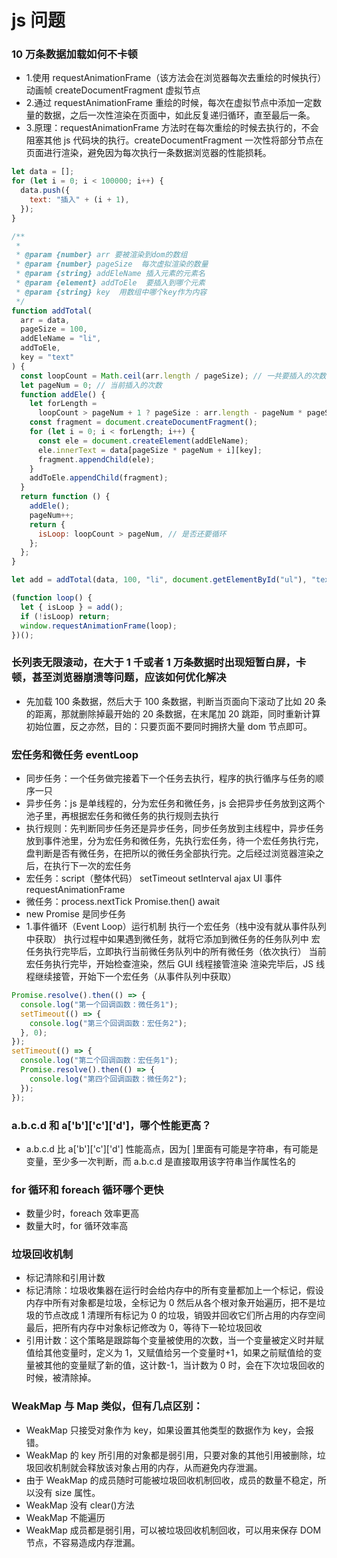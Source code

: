 # js 问题

### 10 万条数据加载如何不卡顿

- 1.使用 requestAnimationFrame（该方法会在浏览器每次去重绘的时候执行） 动画帧 createDocumentFragment 虚拟节点
- 2.通过 requestAnimationFrame 重绘的时候，每次在虚拟节点中添加一定数量的数据，之后一次性渲染在页面中，如此反复递归循环，直至最后一条。
- 3.原理：requestAnimationFrame 方法时在每次重绘的时候去执行的，不会阻塞其他 js 代码块的执行。createDocumentFragment 一次性将部分节点在页面进行渲染，避免因为每次执行一条数据浏览器的性能损耗。

```javascript
let data = [];
for (let i = 0; i < 100000; i++) {
  data.push({
    text: "插入" + (i + 1),
  });
}

/**
 *
 * @param {number} arr 要被渲染到dom的数组
 * @param {number} pageSize  每次虚拟渲染的数量
 * @param {string} addEleName 插入元素的元素名
 * @param {element} addToEle  要插入到哪个元素
 * @param {string} key  用数组中哪个key作为内容
 */
function addTotal(
  arr = data,
  pageSize = 100,
  addEleName = "li",
  addToEle,
  key = "text"
) {
  const loopCount = Math.ceil(arr.length / pageSize); // 一共要插入的次数
  let pageNum = 0; // 当前插入的次数
  function addEle() {
    let forLength =
      loopCount > pageNum + 1 ? pageSize : arr.length - pageNum * pageSize;
    const fragment = document.createDocumentFragment();
    for (let i = 0; i < forLength; i++) {
      const ele = document.createElement(addEleName);
      ele.innerText = data[pageSize * pageNum + i][key];
      fragment.appendChild(ele);
    }
    addToEle.appendChild(fragment);
  }
  return function () {
    addEle();
    pageNum++;
    return {
      isLoop: loopCount > pageNum, // 是否还要循环
    };
  };
}

let add = addTotal(data, 100, "li", document.getElementById("ul"), "text");

(function loop() {
  let { isLoop } = add();
  if (!isLoop) return;
  window.requestAnimationFrame(loop);
})();
```

### 长列表无限滚动，在大于 1 千或者 1 万条数据时出现短暂白屏，卡顿，甚至浏览器崩溃等问题，应该如何优化解决

- 先加载 100 条数据，然后大于 100 条数据，判断当页面向下滚动了比如 20 条的距离，那就删除掉最开始的 20 条数据，在末尾加 20 跳距，同时重新计算初始位置，反之亦然，目的：只要页面不要同时拥挤大量 dom 节点即可。

### 宏任务和微任务 eventLoop

- 同步任务：一个任务做完接着下一个任务去执行，程序的执行循序与任务的顺序一只
- 异步任务：js 是单线程的，分为宏任务和微任务，js 会把异步任务放到这两个池子里，再根据宏任务和微任务的执行规则去执行
- 执行规则：先判断同步任务还是异步任务，同步任务放到主线程中，异步任务放到事件池里，分为宏任务和微任务，先执行宏任务，待一个宏任务执行完，盘判断是否有微任务，在把所以的微任务全部执行完。之后经过浏览器渲染之后，在执行下一次的宏任务
- 宏任务：script（整体代码） setTimeout setInterval ajax UI 事件 requestAnimationFrame
- 微任务：process.nextTick Promise.then() await
- new Promise 是同步任务
- 1.事件循环（Event Loop）运行机制
  执行一个宏任务（栈中没有就从事件队列中获取）
  执行过程中如果遇到微任务，就将它添加到微任务的任务队列中
  宏任务执行完毕后，立即执行当前微任务队列中的所有微任务（依次执行）
  当前宏任务执行完毕，开始检查渲染，然后 GUI 线程接管渲染
  渲染完毕后，JS 线程继续接管，开始下一个宏任务（从事件队列中获取）

```javascript
Promise.resolve().then(() => {
  console.log("第一个回调函数：微任务1");
  setTimeout(() => {
    console.log("第三个回调函数：宏任务2");
  }, 0);
});
setTimeout(() => {
  console.log("第二个回调函数：宏任务1");
  Promise.resolve().then(() => {
    console.log("第四个回调函数：微任务2");
  });
});
```

### a.b.c.d 和 a['b']['c']['d']，哪个性能更高？

- a.b.c.d 比 a['b']['c']['d'] 性能高点，因为[ ]里面有可能是字符串，有可能是变量，至少多一次判断，而 a.b.c.d 是直接取用该字符串当作属性名的

### for 循环和 foreach 循环哪个更快

- 数量少时，foreach 效率更高
- 数量大时，for 循环效率高

### 垃圾回收机制

- 标记清除和引用计数
- 标记清除：垃圾收集器在运行时会给内存中的所有变量都加上一个标记，假设内存中所有对象都是垃圾，全标记为 0
  然后从各个根对象开始遍历，把不是垃圾的节点改成 1
  清理所有标记为 0 的垃圾，销毁并回收它们所占用的内存空间
  最后，把所有内存中对象标记修改为 0，等待下一轮垃圾回收
- 引用计数：这个策略是跟踪每个变量被使用的次数，当一个变量被定义时并赋值给其他变量时，定义为 1，又赋值给另一个变量时+1，如果之前赋值给的变量被其他的变量赋了新的值，这计数-1，当计数为 0 时，会在下次垃圾回收的时候，被清除掉。

### WeakMap 与 Map 类似，但有几点区别：

- WeakMap 只接受对象作为 key，如果设置其他类型的数据作为 key，会报错。
- WeakMap 的 key 所引用的对象都是弱引用，只要对象的其他引用被删除，垃圾回收机制就会释放该对象占用的内存，从而避免内存泄漏。
- 由于 WeakMap 的成员随时可能被垃圾回收机制回收，成员的数量不稳定，所以没有 size 属性。
- WeakMap 没有 clear()方法
- WeakMap 不能遍历
- WeakMap 成员都是弱引用，可以被垃圾回收机制回收，可以用来保存 DOM 节点，不容易造成内存泄漏。
